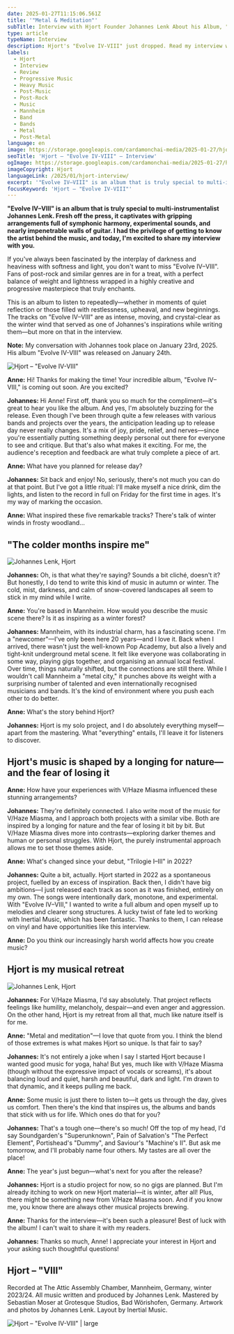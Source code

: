 ```yaml
---
date: 2025-01-27T11:15:06.561Z
title: '"Metal & Meditation"'
subTitle: Interview with Hjort Founder Johannes Lenk About his Album, "Evolve IV-VIII"
type: article
typeName: Interview
description: Hjort's "Evolve IV-VIII" just dropped. Read my interview with founder Johannes Lenk now!
labels:
  - Hjort
  - Interview
  - Review
  - Progressive Music
  - Heavy Music
  - Post-Music
  - Post-Rock
  - Music
  - Mannheim
  - Band
  - Bands
  - Metal
  - Post-Metal
language: en
image: https://storage.googleapis.com/cardamonchai-media/2025-01-27/hjort-interview-soundsvegan-com-1-jpg-imagine-f8f8f8_838383_1024_768/640.webp
seoTitle: 'Hjort – "Evolve IV-VIII" – Interview'
ogImage: https://storage.googleapis.com/cardamonchai-media/2025-01-27/hjort-interview-evolve-soundsvegan-com-og-jpg-imagine-080808_6f6f6e_1200_628/640.webp
imageCopyright: Hjort
languageLink: /2025/01/hjort-interview/
excerpt: '"Evolve IV–VIII" is an album that is truly special to multi-instrumentalist Johannes Lenk. Fresh off the press, it captivates with gripping arrangements full of symphonic harmony, experimental sounds, and nearly impenetrable walls of guitar. I had the privilege of getting to know the artist behind the music, and today, I am excited to share my interview with you.'
focusKeyword: 'Hjort – "Evolve IV-VIII"'
---
```


**"Evolve IV–VIII" is an album that is truly special to multi-instrumentalist Johannes Lenk. Fresh off the press, it captivates with gripping arrangements full of symphonic harmony, experimental sounds, and nearly impenetrable walls of guitar. I had the privilege of getting to know the artist behind the music, and today, I'm excited to share my interview with you.**

If you've always been fascinated by the interplay of darkness and heaviness with softness and light, you don't want to miss "Evolve IV–VIII". Fans of post-rock and similar genres are in for a treat, with a perfect balance of weight and lightness wrapped in a highly creative and progressive masterpiece that truly enchants.

This is an album to listen to repeatedly—whether in moments of quiet reflection or those filled with restlessness, upheaval, and new beginnings. The tracks on "Evolve IV–VIII" are as intense, moving, and crystal-clear as the winter wind that served as one of Johannes's inspirations while writing them—but more on that in the interview.

**Note:** My conversation with Johannes took place on January 23rd, 2025. His album "Evolve IV-VIII" was released on January 24th.

![Hjort – "Evolve IV-VIII"](https://storage.googleapis.com/cardamonchai-media/2025-01-27/hjort-interview-evolve-soundsvegan-com-jpg-imagine-383838_8b8c86_1200_1200/640.webp 'Hjort – "Evolve IV-VIII"')

**Anne:** Hi! Thanks for making the time! Your incredible album, "Evolve IV–VIII," is coming out soon. Are you excited?

**Johannes:** Hi Anne! First off, thank you so much for the compliment—it's great to hear you like the album. And yes, I'm absolutely buzzing for the release. Even though I've been through quite a few releases with various bands and projects over the years, the anticipation leading up to release day never really changes. It's a mix of joy, pride, relief, and nerves—since you're essentially putting something deeply personal out there for everyone to see and critique. But that's also what makes it exciting. For me, the audience's reception and feedback are what truly complete a piece of art.

**Anne:** What have you planned for release day?

**Johannes:** Sit back and enjoy! No, seriously, there's not much you can do at that point. But I've got a little ritual: I'll make myself a nice drink, dim the lights, and listen to the record in full on Friday for the first time in ages. It's my way of marking the occasion.

**Anne:** What inspired these five remarkable tracks? There's talk of winter winds in frosty woodland…

## "The colder months inspire me"

![Johannes Lenk, Hjort](https://storage.googleapis.com/cardamonchai-media/2025-01-27/hjort-interview-soundsvegan-com-3-jpg-imagine-080808_6a6a6a_1024_768/640.webp 'Johannes Lenk, Hjort')

**Johannes:** Oh, is that what they're saying? Sounds a bit cliché, doesn't it? But honestly, I do tend to write this kind of music in autumn or winter. The cold, mist, darkness, and calm of snow-covered landscapes all seem to stick in my mind while I write.

**Anne:** You're based in Mannheim. How would you describe the music scene there? Is it as inspiring as a winter forest?

**Johannes:** Mannheim, with its industrial charm, has a fascinating scene. I'm a "newcomer"—I've only been here 20 years—and I love it. Back when I arrived, there wasn't just the well-known Pop Academy, but also a lively and tight-knit underground metal scene. It felt like everyone was collaborating in some way, playing gigs together, and organising an annual local festival. Over time, things naturally shifted, but the connections are still there. While I wouldn't call Mannheim a "metal city," it punches above its weight with a surprising number of talented and even internationally recognised musicians and bands. It's the kind of environment where you push each other to do better.

**Anne:** What's the story behind Hjort?

**Johannes:** Hjort is my solo project, and I do absolutely everything myself—apart from the mastering. What "everything" entails, I'll leave it for listeners to discover.

## Hjort's music is shaped by a longing for nature—and the fear of losing it

**Anne:** How have your experiences with V/Haze Miasma influenced these stunning arrangements?

**Johannes:** They're definitely connected. I also write most of the music for V/Haze Miasma, and I approach both projects with a similar vibe. Both are inspired by a longing for nature and the fear of losing it bit by bit. But V/Haze Miasma dives more into contrasts—exploring darker themes and human or personal struggles. With Hjort, the purely instrumental approach allows me to set those themes aside.

**Anne:** What's changed since your debut, "Trilogie I–III" in 2022?

**Johannes:** Quite a bit, actually. Hjort started in 2022 as a spontaneous project, fuelled by an excess of inspiration. Back then, I didn't have big ambitions—I just released each track as soon as it was finished, entirely on my own. The songs were intentionally dark, monotone, and experimental. With "Evolve IV–VIII," I wanted to write a full album and open myself up to melodies and clearer song structures. A lucky twist of fate led to working with Inertial Music, which has been fantastic. Thanks to them, I can release on vinyl and have opportunities like this interview.

**Anne:** Do you think our increasingly harsh world affects how you create music?

## Hjort is my musical retreat

![Johannes Lenk, Hjort](https://storage.googleapis.com/cardamonchai-media/2025-01-27/hjort-interview-soundsvegan-com-2-jpg-imagine-989898_7e7d7a_1024_768/640.webp 'Johannes Lenk, Hjort')

**Johannes:** For V/Haze Miasma, I'd say absolutely. That project reflects feelings like humility, melancholy, despair—and even anger and aggression. On the other hand, Hjort is my retreat from all that, much like nature itself is for me.

**Anne:** "Metal and meditation"—I love that quote from you. I think the blend of those extremes is what makes Hjort so unique. Is that fair to say?

**Johannes:** It's not entirely a joke when I say I started Hjort because I wanted good music for yoga, haha! But yes, much like with V/Haze Miasma (though without the expressive impact of vocals or screams), it's about balancing loud and quiet, harsh and beautiful, dark and light. I'm drawn to that dynamic, and it keeps pulling me back.

**Anne:** Some music is just there to listen to—it gets us through the day, gives us comfort. Then there's the kind that inspires us, the albums and bands that stick with us for life. Which ones do that for you?

**Johannes:** That's a tough one—there's so much! Off the top of my head, I'd say Soundgarden's "Superunknown", Pain of Salvation's "The Perfect Element", Portishead's "Dummy", and Saviour's "Machine's II". But ask me tomorrow, and I'll probably name four others. My tastes are all over the place!

**Anne:** The year's just begun—what's next for you after the release?

**Johannes:** Hjort is a studio project for now, so no gigs are planned. But I'm already itching to work on new Hjort material—it is winter, after all! Plus, there might be something new from V/Haze Miasma soon. And if you know me, you know there are always other musical projects brewing.

**Anne:** Thanks for the interview—it's been such a pleasure! Best of luck with the album! I can't wait to share it with my readers.

**Johannes:** Thanks so much, Anne! I appreciate your interest in Hjort and your asking such thoughtful questions!

## Hjort – "VIII"

<YouTube id="v5uI4IGOkfI" />

Recorded at The Attic Assembly Chamber, Mannheim, Germany, winter 2023/24. All music written and produced by Johannes Lenk. Mastered by Sebastian Moser at Grotesque Studios, Bad Wörishofen, Germany. Artwork and photos by Johannes Lenk. Layout by Inertial Music.

![Hjort – "Evolve IV-VIII" | large](https://storage.googleapis.com/cardamonchai-media/2025-01-27/hjort-interview-soundsvegan-com-4-png-imagine-c8c8c8_9d9e97_1024_768/640.webp 'Hjort – "Evolve IV-VIII"')
